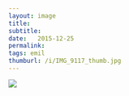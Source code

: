 ```yaml
---
layout: image
title: 
subtitle: 
date:   2015-12-25
permalink: 
tags: emil
thumburl: /i/IMG_9117_thumb.jpg
---
```

![]({{site.url}}/i/IMG_9117_thumb.jpg)

